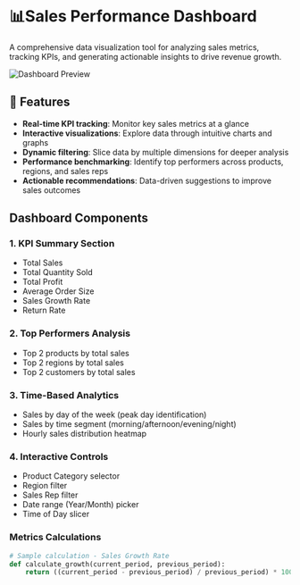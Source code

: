 # 📊Sales Performance Dashboard

A comprehensive data visualization tool for analyzing sales metrics, tracking KPIs, and generating actionable insights to drive revenue growth.

![Dashboard Preview](https://github.com/user-attachments/assets/279f3b1d-04bf-402b-9bf7-2924060f37de)


## 🚀 Features

- **Real-time KPI tracking**: Monitor key sales metrics at a glance
- **Interactive visualizations**: Explore data through intuitive charts and graphs
- **Dynamic filtering**: Slice data by multiple dimensions for deeper analysis
- **Performance benchmarking**: Identify top performers across products, regions, and sales reps
- **Actionable recommendations**: Data-driven suggestions to improve sales outcomes

## Dashboard Components

### 1. KPI Summary Section
- Total Sales
- Total Quantity Sold
- Total Profit
- Average Order Size
- Sales Growth Rate
- Return Rate

### 2. Top Performers Analysis
- Top 2 products by total sales
- Top 2 regions by total sales
- Top 2 customers by total sales

### 3. Time-Based Analytics
- Sales by day of the week (peak day identification)
- Sales by time segment (morning/afternoon/evening/night)
- Hourly sales distribution heatmap

### 4. Interactive Controls
- Product Category selector
- Region filter
- Sales Rep filter
- Date range (Year/Month) picker
- Time of Day slicer

### Metrics Calculations
```python
# Sample calculation - Sales Growth Rate
def calculate_growth(current_period, previous_period):
    return ((current_period - previous_period) / previous_period) * 100
